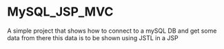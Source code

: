 # MySQL_JSP_MVC

A simple project that shows how to connect to a mySQL DB and get some data from there
this data is to be shown using JSTL in a JSP
